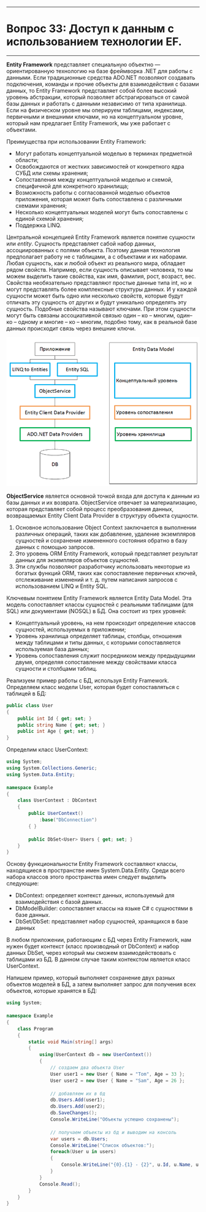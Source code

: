 ___
# Вопрос 33: Доступ к данным с использованием технологии EF.
___

**Entity Framework** представляет специальную объектно — ориентированную технологию на базе фреймворка .NET для работы с данными. Если традиционные средства ADO.NET позволяют создавать подключения, команды и прочие объекты для взаимодействия с базами данных, то Entity Framework представляет собой более высокий уровень абстракции, который позволяет абстрагироваться от самой базы данных и работать с данными независимо от типа хранилища. Если на физическом уровне мы оперируем таблицами, индексами, первичными и внешними ключами, но на концептуальном уровне, который нам предлагает Entity Framework, мы уже работает с объектами.

Преимущества при использовании Entity Framework:
* Могут работать концептуальной моделью в терминах предметной области;
* Освобождаются от жестких зависимостей от конкретного ядра СУБД или схемы хранения;
* Сопоставления между концептуальной моделью и схемой, специфичной для конкретного хранилища;
* Возможность работы с согласованной моделью объектов приложения, которая может быть сопоставлена с различными схемами хранения;
* Несколько концептуальных моделей могут быть сопоставлены с единой схемой хранения;
* Поддержка LINQ.

Центральной концепцией Entity Framework является понятие сущности или *entity*. Сущность представляет сабой набор данных, ассоциированных с полями объекта. Поэтому данная технология предполагает работу не с таблицами, а с объектами и их наборами.
Любая сущность, как и любой объект из реального мира, обладает рядом свойств. Например, если сущность описывает человека, то мы можем выделить такие свойства, как имя, фамилия, рост, возраст, вес. Свойства необязательно представляют простые данные типа int, но и могут представлять более комплексные структуры данных. И у каждой сущности может быть одно или несколько свойств, которые будут отличать эту сущность от других и будут уникально определять эту сущность. Подобные свойства называют ключами.
При этом сущности могут быть связаны ассоциативной связью один – ко – многим, один– ко – одному и многие – ко – многим, подобно тому, как в реальной базе данных происходит связь через внешние ключи.

![Объектная модель EF](../resources/imgs/33_1.png)

**ObjectService** является основной точкой входа для доступа к данным из базы данных и их возврата. ObjectService отвечает за материализацию, которая представляет собой процесс преобразования данных, возвращаемых Entity Client Data Provider в структуру объекта сущности.
1. Основное использование Object Context заключается в выполнении различных операций, таких как добавление, удаление экземпляров сущностей и сохранение измененного состояния обратно в базу данных с помощью запросов.
2. Это уровень ORM Entity Framework, который представляет результат данных для экземпляров объектов сущностей.
3. Эти службы позволяют разработчику использовать некоторые из богатых функций ORM, таких как сопоставление первичных ключей, отслеживание изменений и т. д. путем написания запросов с использованием LINQ и Entity SQL.

Ключевым понятием Entity Framework является Entity Data Model. Эта модель сопоставляет классы сущностей с реальными таблицами (для SQL) или документами (NOSQL) в БД. Она состоит из трех уровней:
* Концептуальный уровень, на нем происходит определение классов сущностей, используемых в приложении;
* Уровень хранилища определяет таблицы, столбцы, отношения между таблицами и типы данных, с которыми сопоставляется используемая база данных;
*  Уровень сопоставления служит посредником между предыдущими двумя, определяя сопоставление между свойствами класса сущности и столбцами таблиц.

Реализуем пример работы с БД, используя Entity Framework. Определяем класс модели User, которая будет сопоставляться с таблицей в БД:
```csharp
public class User
{
    public int Id { get; set; }
    public string Name { get; set; }
    public int Age { get; set; }
}
```

Определим класс UserContext:
```csharp
using System;
using System.Collections.Generic;
using System.Data.Entity;
 
namespace Example
{
    class UserContext : DbContext
    {
        public UserContext()
            :base("DbConnection")
        { }
          
        public DbSet<User> Users { get; set; }
    }
}
```

Основу функциональности Entity Framework составляют классы, находящиеся в пространстве имен System.Data.Entity. Среди всего набора классов этого пространства имен следует выделить следующие:
* DbContext: определяет контекст данных, используемый для взаимодействия с базой данных.
* DbModelBuilder: сопоставляет классы на языке C# с сущностями в базе данных.
* DbSet/DbSet<TEntity>: представляет набор сущностей, хранящихся в базе данных

В любом приложении, работающим с БД через Entity Framework, нам нужен будет контекст (класс производный от DbContext) и набор данных DbSet, через который мы сможем взаимодействовать с таблицами из БД. В данном случае таким контекстом является класс UserContext.

Напишем пример, который выполняет сохранение двух разных объектов моделей в БД, а затем выполняет запрос для получения всех объектов, которые хранятся в БД:
```csharp
using System;
 
namespace Example
{
    class Program
    {
        static void Main(string[] args)
        {
            using(UserContext db = new UserContext())
            {
                // создаем два объекта User
                User user1 = new User { Name = "Tom", Age = 33 };
                User user2 = new User { Name = "Sam", Age = 26 };
 
                // добавляем их в бд
                db.Users.Add(user1);
                db.Users.Add(user2);
                db.SaveChanges();
                Console.WriteLine("Объекты успешно сохранены");
 
                // получаем объекты из бд и выводим на консоль
                var users = db.Users;
                Console.WriteLine("Список объектов:");
                foreach(User u in users)
                {
                    Console.WriteLine("{0}.{1} - {2}", u.Id, u.Name, u.Age);
                }
            }
            Console.Read();
        }
    }
}
```